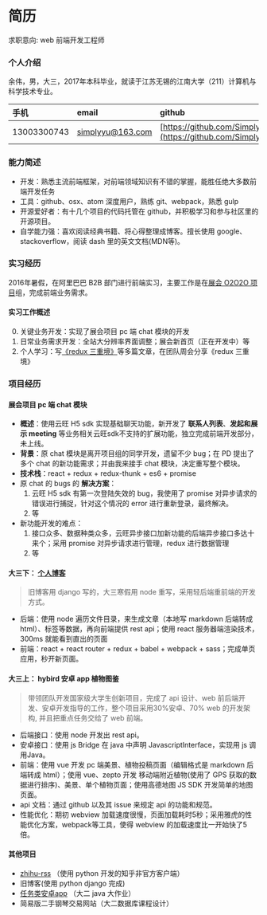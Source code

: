 # 简历
求职意向: web 前端开发工程师

### 个人介绍
余伟，男，大三，2017年本科毕业，就读于江苏无锡的江南大学（211）计算机与科学技术专业。

| 手机 | email     | github | 个人博客     |
| :------------- | :------------- |:------------- | :------------- |
| 13003300743      | simplyyu@163.com       |[https://github.com/SimplyY](https://github.com/SimplyY)      | [http://simplyy.space](http://simplyy.space)       |

### 能力简述
- 开发：熟悉主流前端框架，对前端领域知识有不错的掌握，能胜任绝大多数前端开发任务
- 工具：github、osx、atom 深度用户，熟练 git、webpack，熟悉 gulp
- 开源爱好者：有十几个项目的代码托管在 github，并积极学习和参与社区里的开源项目。
- 自学能力强：喜欢阅读经典书籍、将心得整理成博客。擅长使用 google、stackoverflow，阅读 dash 里的英文文档(MDN等)。

### 实习经历
2016年暑假，在阿里巴巴 B2B 部门进行前端实习，主要工作是在[展会 O2O2O 项目](http://expo.alibaba.com/)组，完成前端业务需求。

#### 实习工作概述
0. 关键业务开发：实现了展会项目 pc 端 chat 模块的开发
1. 日常业务需求开发：全站大分辨率界面调整；展会新首页（正在开发中）等
2. 个人学习：写[《redux 三重境》](http://simplyy.space/article/5799d779d3f4c9c1458a40d7)等多篇文章，在团队周会分享《redux 三重境》

### 项目经历

#### 展会项目 pc 端 chat 模块
- **概述**：使用云旺 H5 sdk 实现基础聊天功能，新开发了 **联系人列表**、**发起和展示 meeting** 等业务相关云旺sdk不支持的扩展功能，独立完成前端开发部分，未上线。
- **背景**：原 chat 模块是离开项目组的同学开发，遗留不少 bug；在 PD 提出了多个 chat 的新功能需求；并由我来接手 chat 模块，决定重写整个模块。
- **技术栈**：react + redux + redux-thunk + es6 + promise
- 原 chat 的 bugs 的 **解决方案**：
    1. 云旺 H5 sdk 有第一次登陆失效的 bug，我使用了 promise 对异步请求的错误进行捕捉，针对这个情况的 error 进行重新登录，最终解决。
    2. 等
- 新功能开发的难点：
    1. 接口众多、数据种类众多，云旺异步接口加新功能的后端异步接口多达十来个；采用 promise 对异步请求进行管理，redux 进行数据管理
    2. 等

#### 大三下： [个人博客](https://github.com/SimplyY/blog)

> 旧博客用 django 写的，大三寒假用 node 重写，采用轻后端重前端的开发方式。

- 后端：使用 node 遍历文件目录，来生成文章（本地写 markdown 后端转成 html）、标签等数据，再向前端提供 rest api；使用 react 服务器端渲染技术，300ms 就能看到直出的页面
- 前端：react + react router + redux + babel + webpack + sass；完成单页应用，秒开新页面。

#### 大三上： hybird 安卓 app 植物图鉴
> 带领团队开发国家级大学生创新项目，完成了 api 设计、web 前后端开发、安卓开发指导的工作，整个项目采用30%安卓、70% web 的开发架构, 并且把重点任务交给了 web 前端。

- 后端接口：使用 node 开发出 rest api。
- 安卓接口：使用 js Bridge 在 java 中声明 JavascriptInterface，实现用 js 调用Java。
- 前端：使用 vue 开发 pc 端美景、植物投稿页面（编辑格式是 markdown 后端转成 html）；使用 vue、zepto 开发 移动端附近植物(使用了 GPS 获取的数据进行排序)、美景、单个植物页面；使用高德地图 JS SDK 开发简单的地图页面。
- api 文档：通过 github 以及其 issue 来规定 api 的功能和规范。
- 性能优化：期初 webview 加载速度很慢，页面加载耗时5秒；采用雅虎的性能优化方案，webpack等工具，使得 webview 的加载速度比一开始快了5倍。

#### 其他项目
- [zhihu-rss](https://github.com/SimplyY/zhihu-rss) （使用 python 开发的知乎非官方客户端）
- 旧博客(使用 python django 完成)
- [任务类安卓app](https://github.com/jnSimpler/KillExam) （大二 java 大作业）
- 简易版二手钢琴交易网站（大二数据库课程设计）
